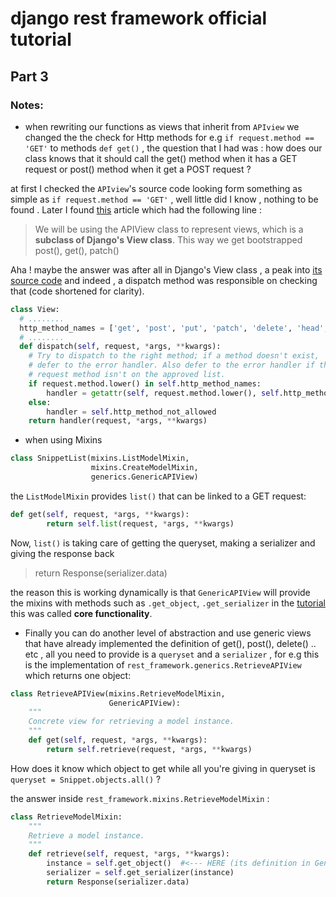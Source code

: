 # django rest framework official tutorial 
## Part 3

### Notes:
- when rewriting our functions as views that inherit from `APIview` we changed the the check for Http methods for e.g `if request.method == 'GET'` to methods `def get()` , the question that I had was : how does our class knows that it should call the get() method when it has a GET request or post() method when it get a POST request ?

at first I checked the `APIview`'s source code looking form something as simple as `if request.method == 'GET'` , well little did I know , nothing to be found . Later I found [this](https://stackabuse.com/creating-a-rest-api-with-django-rest-framework#theapiviewclass) article which had the following line :
> We will be using the APIView class to represent views, which is a **subclass of Django's View class**. This way we get bootstrapped post(), get(), patch()

Aha ! maybe the answer was after all in Django's View class , a peak into [its source code](https://github.com/django/django/blob/ca9872905559026af82000e46cde6f7dedc897b6/django/views/generic/base.py#L93) and indeed , a dispatch method was responsible on checking that (code shortened for clarity).
``` python
class View:
  # ........
  http_method_names = ['get', 'post', 'put', 'patch', 'delete', 'head', 'options', 'trace']
  # ........
  def dispatch(self, request, *args, **kwargs):
    # Try to dispatch to the right method; if a method doesn't exist,
    # defer to the error handler. Also defer to the error handler if the
    # request method isn't on the approved list.
    if request.method.lower() in self.http_method_names:
        handler = getattr(self, request.method.lower(), self.http_method_not_allowed)
    else:
        handler = self.http_method_not_allowed
    return handler(request, *args, **kwargs)
```

- when using Mixins 
``` python
class SnippetList(mixins.ListModelMixin,
                  mixins.CreateModelMixin,
                  generics.GenericAPIView)
```
the `ListModelMixin` provides `list()` that can be linked to a GET request:
``` python
def get(self, request, *args, **kwargs):
        return self.list(request, *args, **kwargs)
```
Now, `list()` is taking care of getting the queryset, making a serializer and giving the response back 
> return Response(serializer.data)

the reason this is working dynamically is that `GenericAPIView` will provide the mixins with methods such as `.get_object`, `.get_serializer` in the [tutorial](https://www.django-rest-framework.org/tutorial/3-class-based-views/) this was called **core functionality**.

- Finally you can do another level of abstraction and use generic views that have already implemented the definition of get(), post(), delete() .. etc , all you need to provide is a `queryset` and a `serializer` , for e.g this is the implementation of `rest_framework.generics.RetrieveAPIView` which returns one object:

``` python
class RetrieveAPIView(mixins.RetrieveModelMixin,
                      GenericAPIView):
    """
    Concrete view for retrieving a model instance.
    """
    def get(self, request, *args, **kwargs):
        return self.retrieve(request, *args, **kwargs)
```
How does it know which object to get while all you're giving in queryset is `queryset = Snippet.objects.all()` ?

the answer inside `rest_framework.mixins.RetrieveModelMixin` :
``` python
class RetrieveModelMixin:
    """
    Retrieve a model instance.
    """
    def retrieve(self, request, *args, **kwargs):
        instance = self.get_object()  #<--- HERE (its definition in GenericAPIView)
        serializer = self.get_serializer(instance)
        return Response(serializer.data)
```
